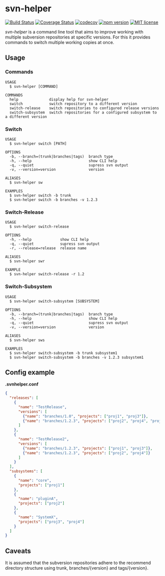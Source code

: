 # svn-helper

[![Build Status](https://travis-ci.org/tfriem/svn-helper.svg?branch=master)](https://travis-ci.org/tfriem/svn-helper)
[![Coverage Status](https://coveralls.io/repos/github/tfriem/svn-helper/badge.svg?branch=master)](https://coveralls.io/github/tfriem/svn-helper?branch=master)
[![codecov](https://codecov.io/gh/tfriem/svn-helper/branch/master/graph/badge.svg)](https://codecov.io/gh/tfriem/svn-helper)
[![npm version](https://badge.fury.io/js/svn-helper.svg)](https://badge.fury.io/js/svn-helper)
[![MIT license](http://img.shields.io/badge/license-MIT-brightgreen.svg)](http://opensource.org/licenses/MIT)

_svn-helper_ is a command line tool that aims to improve working with multiple subversion repositories at specific versions. For this it provides commands to switch multiple working copies at once.

## Usage

### Commands

```
USAGE
  $ svn-helper [COMMAND]

COMMANDS
  help              display help for svn-helper
  switch            switch repository to a different version
  switch-release    switch repositories to configured release versions
  switch-subsystem  switch repositories for a configured subsystem to a different version
```

### Switch

```
USAGE
  $ svn-helper switch [PATH]

OPTIONS
  -b, --branch=(trunk|branches|tags)  branch type
  -h, --help                          show CLI help
  -q, --quiet                         supress svn output
  -v, --version=version               version

ALIASES
  $ svn-helper sw

EXAMPLES
  $ svn-helper switch -b trunk
  $ svn-helper switch -b branches -v 1.2.3
```

### Switch-Release

```
USAGE
  $ svn-helper switch-release

OPTIONS
  -h, --help             show CLI help
  -q, --quiet            supress svn output
  -r, --release=release  release name

ALIASES
  $ svn-helper swr

EXAMPLE
  $ svn-helper switch-release -r 1.2

```

### Switch-Subsystem

```
USAGE
  $ svn-helper switch-subsystem [SUBSYSTEM]

OPTIONS
  -b, --branch=(trunk|branches|tags)  branch type
  -h, --help                          show CLI help
  -q, --quiet                         supress svn output
  -v, --version=version               version

ALIASES
  $ svn-helper sws

EXAMPLES
  $ svn-helper switch-subsystem -b trunk subsystem1
  $ svn-helper switch-subsystem -b branches -v 1.2.3 subsystem1
```

## Config example

**.svnhelper.conf**

```json
{
  "releases": [
    {
      "name": "TestRelease",
      "versions": [
        {"name": "branches/1.0", "projects": ["proj1", "proj3"]},
        {"name": "branches/1.2.3", "projects": ["proj2", "proj4", "proj5"]}
      ]
    },
    {
      "name": "TestRelease2",
      "versions": [
        {"name": "branches/1.2.3", "projects": ["proj1", "proj3"]},
        {"name": "branches/1.2.3", "projects": ["proj2", "proj4"]}
      ]
    }
  ],
  "subsystems": [
    {
      "name": "core",
      "projects": ["proj1"]
    },
    {
      "name": "pluginA",
      "projects": ["proj2"]
    },
    {
      "name": "SystemX",
      "projects": ["proj3", "proj4"]
    }
  ]
}
```

## Caveats

It is assumed that the subversion repositories adhere to the recommend directory structure using trunk, branches/{version} and tags/{version}.
